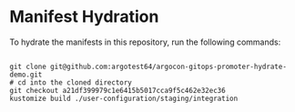 
# Manifest Hydration

To hydrate the manifests in this repository, run the following commands:

```shell

git clone git@github.com:argotest64/argocon-gitops-promoter-hydrate-demo.git
# cd into the cloned directory
git checkout a21df399979c1e6415b5017cca9f5c462e32ec36
kustomize build ./user-configuration/staging/integration
```